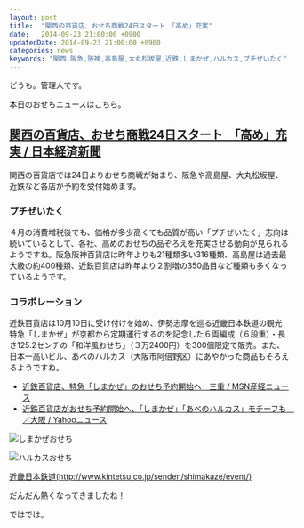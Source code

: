 ```yaml
---
layout: post
title:  "関西の百貨店、おせち商戦24日スタート　「高め」充実"
date:   2014-09-23 21:00:00 +0900
updatedDate: 2014-09-23 21:00:00 +0900
categories: news
keywords: "関西,阪急,阪神,高島屋,大丸松坂屋,近鉄,しまかぜ,ハルカス,プチぜいたく"
---
```


どうも。管理人です。

本日のおせちニュースはこちら。

<!-- more -->

## [関西の百貨店、おせち商戦24日スタート　「高め」充実 / 日本経済新聞](http://www.nikkei.com/article/DGXLZO77417160T20C14A9LDA000/)

関西の百貨店では24日よりおせち商戦が始まり、阪急や高島屋、大丸松坂屋、近鉄など各店が予約を受付始めます。

### プチぜいたく

４月の消費増税後でも、価格が多少高くても品質が高い「プチぜいたく」志向は続いているとして、各社、高めのおせちの品ぞろえを充実させる動向が見られるようですね。阪急阪神百貨店は昨年よりも21種類多い316種類、高島屋は過去最大級の約400種類、近鉄百貨店は昨年より２割増の350品目など種類も多くなっているようです。

### コラボレーション

近鉄百貨店は10月10日に受け付けを始め、伊勢志摩を巡る近畿日本鉄道の観光特急「しまかぜ」が京都から定期運行するのを記念した６両編成（６段重）・長さ125.2センチの「和洋風おせち」（３万2400円）を300個限定で販売。また、日本一高いビル、あべのハルカス（大阪市阿倍野区）にあやかった商品もそろえるようですね。

* [近鉄百貨店、特急「しまかぜ」のおせち予約開始へ　三重 / MSN産経ニュース](http://sankei.jp.msn.com/region/news/140923/mie14092307000001-n1.htm)
* [近鉄百貨店がおせち予約開始へ、「しまかぜ」「あべのハルカス」モチーフも　／大阪 / Yahooニュース](http://headlines.yahoo.co.jp/hl?a=20140919-00000067-minkei-l27)

![しまかぜおせち](http://www.kintetsu.co.jp/senden/shimakaze/event/images/1409040302.jpg)

![ハルカスおせち](http://stat.ameba.jp/user_images/20130925/22/japan5374/de/94/j/o0640080712696081064.jpg)

[近畿日本鉄道(http://www.kintetsu.co.jp/senden/shimakaze/event/)](http://www.kintetsu.co.jp/senden/shimakaze/event/)


だんだん熱くなってきましたね！

ではでは。